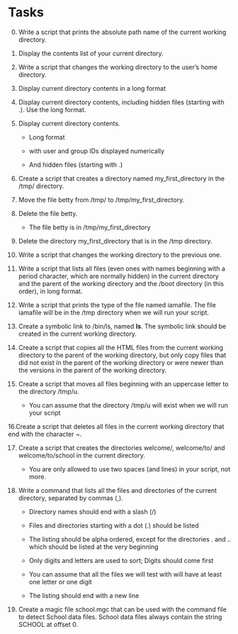 # Tasks

0. Write a script that prints the absolute path name of the current working directory.

1. Display the contents list of your current directory.

2. Write a script that changes the working directory to the user’s home directory.

3. Display current directory contents in a long format

4. Display current directory contents, including hidden files (starting with .). Use the long format.

5. Display current directory contents.
  
    - Long format
  
    - with user and group IDs displayed numerically
  
    - And hidden files (starting with .)

6. Create a script that creates a directory named my_first_directory in the /tmp/ directory.

7. Move the file betty from /tmp/ to /tmp/my_first_directory.

8. Delete the file betty.
  
    - The file betty is in /tmp/my_first_directory

9. Delete the directory my_first_directory that is in the /tmp directory.

10. Write a script that changes the working directory to the previous one.

11. Write a script that lists all files (even ones with names beginning with a period character, which are normally hidden) in the current directory and the parent of the working directory and the /boot directory (in this order), in long format.

12. Write a script that prints the type of the file named iamafile. The file iamafile will be in the /tmp directory when we will run your script.

13. Create a symbolic link to /bin/ls, named __ls__. The symbolic link should be created in the current working directory.

14. Create a script that copies all the HTML files from the current working directory to the parent of the working directory, but only copy files that did not exist in the parent of the working directory or were newer than the versions in the parent of the working directory.

15. Create a script that moves all files beginning with an uppercase letter to the directory /tmp/u.

    - You can assume that the directory /tmp/u will exist when we will run your script

16.Create a script that deletes all files in the current working directory that end with the character ~.

17. Create a script that creates the directories welcome/, welcome/to/ and welcome/to/school in the current directory.

    - You are only allowed to use two spaces (and lines) in your script, not more.  

18. Write a command that lists all the files and directories of the current directory, separated by commas (,).

    - Directory names should end with a slash (/)
  
    - Files and directories starting with a dot (.) should be listed
  
    - The listing should be alpha ordered, except for the directories . and .. which should be listed at the very beginning
  
    - Only digits and letters are used to sort; Digits should come first
  
    - You can assume that all the files we will test with will have at least one letter or one digit
  
    - The listing should end with a new line

19. Create a magic file school.mgc that can be used with the command file to detect School data files. School data files always contain the string SCHOOL at offset 0.
